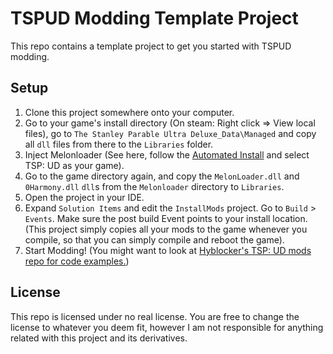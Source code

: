 # TSPUD Modding Template Project

This repo contains a template project to get you started with TSPUD modding.

## Setup

1. Clone this project somewhere onto your computer.
2. Go to your game's install directory (On steam: Right click => View local files), go to `The Stanley Parable Ultra Deluxe_Data\Managed` and copy all `dll` files from there to the `Libraries` folder.
3. Inject Melonloader (See here, follow the [Automated Install](https://melonwiki.xyz/#/?id=automated-installation) and select TSP: UD as your game).
4. Go to the game directory again, and copy the `MelonLoader.dll` and `0Harmony.dll` `dll`s from the  `Melonloader` directory to `Libraries`.
4. Open the project in your IDE.
4. Expand `Solution Items` and edit the `InstallMods` project. Go to `Build` > `Events`. Make sure the post build Event points to your install location. (This project simply copies all your mods to the game whenever you compile, so that you can simply compile and reboot the game).
4. Start Modding! (You might want to look at [Hyblocker's TSP: UD mods repo for code examples.](https://github.com/hyblocker/TSPUD-Mods))

## License

This repo is licensed under no real license. You are free to change the license to whatever you deem fit, however I am not responsible for anything related with this project and its derivatives.